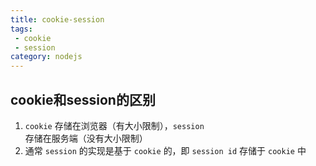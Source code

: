 ```yaml
---
title: cookie-session
tags: 
 - cookie 
 - session
category: nodejs
---
```

## cookie和session的区别
1. `cookie` 存储在浏览器（有大小限制），`session` 存储在服务端（没有大小限制）
2. 通常 `session` 的实现是基于 `cookie` 的，即 `session id` 存储于 `cookie` 中